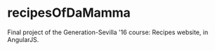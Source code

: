 # recipesOfDaMamma
Final project of the Generation-Sevilla '16 course: Recipes website, in AngularJS.
